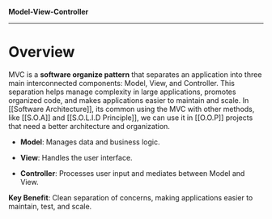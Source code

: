 **Model-View-Controller**

---

# **Overview**

MVC is a **software organize pattern** that separates an application into three main interconnected components: Model, View, and Controller. This separation helps manage complexity in large applications, promotes organized code, and makes applications easier to maintain and scale. In [[Software Architecture]], its common using the MVC with other methods, like [[S.O.A]] and [[S.O.L.I.D Principle]], we can use it in [[O.O.P]] projects that need a better architecture and organization.

- **Model**: Manages data and business logic.
    
- **View**: Handles the user interface.
    
- **Controller**: Processes user input and mediates between Model and View.
    

**Key Benefit**: Clean separation of concerns, making applications easier to maintain, test, and scale.